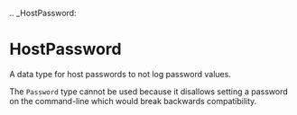 [//]: # (THE CONTENT BELOW IS GENERATED. DO NOT EDIT.)
.. _HostPassword:

# HostPassword
[//]: # (ADD YOUR NOTES BELOW. THESE WILL BE PICKED EVERY TIME THE DOCS ARE REGENERATED. //end)

A data type for host passwords to not log password values.

The `Password` type cannot be used because it disallows
setting a password on the command-line which would break
backwards compatibility.
